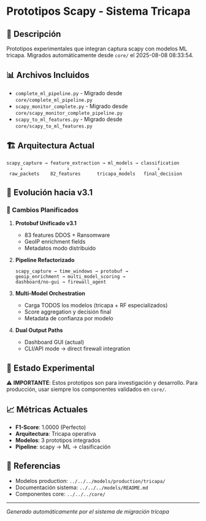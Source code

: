 # Prototipos Scapy - Sistema Tricapa

## 🎯 Descripción

Prototipos experimentales que integran captura scapy con modelos ML tricapa.
Migrados automáticamente desde `core/` el 2025-08-08 08:33:54.

## 📊 Archivos Incluidos

- `complete_ml_pipeline.py` - Migrado desde `core/complete_ml_pipeline.py`
- `scapy_monitor_complete.py` - Migrado desde `core/scapy_monitor_complete_pipeline.py`
- `scapy_to_ml_features.py` - Migrado desde `core/scapy_to_ml_features.py`


## 🏗️ Arquitectura Actual

```
scapy_capture → feature_extraction → ml_models → classification
     ↓                ↓                  ↓             ↓
 raw_packets    82_features      tricapa_models   final_decision
```

## 🚀 Evolución hacia v3.1

### 🔧 Cambios Planificados

1. **Protobuf Unificado v3.1**
   - 83 features DDOS + Ransomware
   - GeoIP enrichment fields  
   - Metadatos modo distribuido

2. **Pipeline Refactorizado**
   ```
   scapy_capture → time_windows → protobuf → 
   geoip_enrichment → multi_model_scoring → 
   dashboard/no-gui → firewall_agent
   ```

3. **Multi-Model Orchestration**
   - Carga TODOS los modelos (tricapa + RF especializados)
   - Score aggregation y decisión final
   - Metadata de confianza por modelo

4. **Dual Output Paths**
   - Dashboard GUI (actual)
   - CLI/API mode → direct firewall integration

## 🧪 Estado Experimental

⚠️  **IMPORTANTE**: Estos prototipos son para investigación y desarrollo.
Para producción, usar siempre los componentes validados en `core/`.

## 📈 Métricas Actuales

- **F1-Score**: 1.0000 (Perfecto)
- **Arquitectura**: Tricapa operativa
- **Modelos**: 3 prototipos integrados
- **Pipeline**: scapy → ML → clasificación

## 🔗 Referencias

- Modelos production: `../../../models/production/tricapa/`
- Documentación sistema: `../../../models/README.md`
- Componentes core: `../../../core/`

---
*Generado automáticamente por el sistema de migración tricapa*

